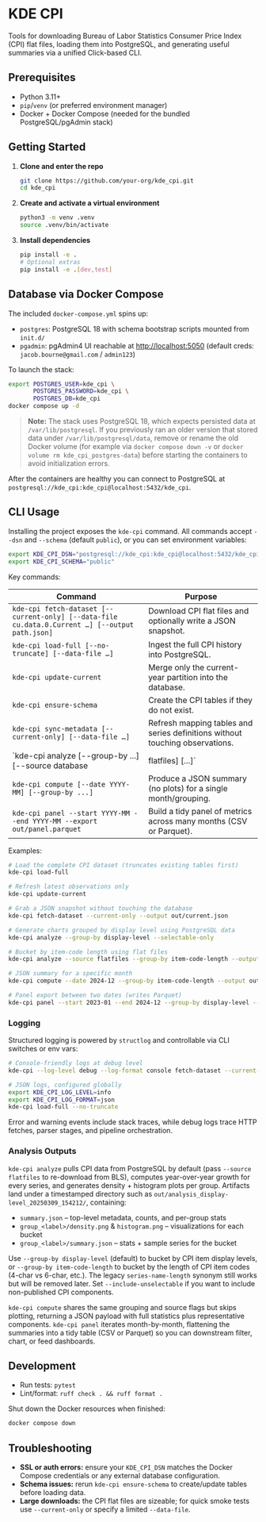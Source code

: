 # KDE CPI

Tools for downloading Bureau of Labor Statistics Consumer Price Index (CPI) flat files, loading them into PostgreSQL, and generating useful summaries via a unified Click-based CLI.

## Prerequisites

- Python 3.11+
- `pip`/`venv` (or preferred environment manager)
- Docker + Docker Compose (needed for the bundled PostgreSQL/pgAdmin stack)

## Getting Started

1. **Clone and enter the repo**

   ```bash
   git clone https://github.com/your-org/kde_cpi.git
   cd kde_cpi
   ```

2. **Create and activate a virtual environment**

   ```bash
   python3 -m venv .venv
   source .venv/bin/activate
   ```

3. **Install dependencies**

   ```bash
   pip install -e .
   # Optional extras
   pip install -e .[dev,test]
   ```

## Database via Docker Compose

The included `docker-compose.yml` spins up:

- `postgres`: PostgreSQL 18 with schema bootstrap scripts mounted from `init.d/`
- `pgadmin`: pgAdmin4 UI reachable at <http://localhost:5050> (default creds: `jacob.bourne@gmail.com` / `admin123`)

To launch the stack:

```bash
export POSTGRES_USER=kde_cpi \
       POSTGRES_PASSWORD=kde_cpi \
       POSTGRES_DB=kde_cpi
docker compose up -d
```

> **Note:** The stack uses PostgreSQL 18, which expects persisted data at `/var/lib/postgresql`. If you previously ran an older version that stored data under `/var/lib/postgresql/data`, remove or rename the old Docker volume (for example via `docker compose down -v` or `docker volume rm kde_cpi_postgres-data`) before starting the containers to avoid initialization errors.

After the containers are healthy you can connect to PostgreSQL at `postgresql://kde_cpi:kde_cpi@localhost:5432/kde_cpi`.

## CLI Usage

Installing the project exposes the `kde-cpi` command. All commands accept `--dsn` and `--schema` (default `public`), or you can set environment variables:

```bash
export KDE_CPI_DSN="postgresql://kde_cpi:kde_cpi@localhost:5432/kde_cpi"
export KDE_CPI_SCHEMA="public"
```

Key commands:

| Command | Purpose |
| ------- | ------- |
| `kde-cpi fetch-dataset [--current-only] [--data-file cu.data.0.Current …] [--output path.json]` | Download CPI flat files and optionally write a JSON snapshot. |
| `kde-cpi load-full [--no-truncate] [--data-file …]` | Ingest the full CPI history into PostgreSQL. |
| `kde-cpi update-current` | Merge only the current-year partition into the database. |
| `kde-cpi ensure-schema` | Create the CPI tables if they do not exist. |
| `kde-cpi sync-metadata [--current-only] [--data-file …]` | Refresh mapping tables and series definitions without touching observations. |
| `kde-cpi analyze [--group-by ...] [--source database|flatfiles] [...]` | Compute YoY growth distributions, render KDE/histogram plots, and save summaries (database by default). |
| `kde-cpi compute [--date YYYY-MM] [--group-by ...]` | Produce a JSON summary (no plots) for a single month/grouping. |
| `kde-cpi panel --start YYYY-MM --end YYYY-MM --export out/panel.parquet` | Build a tidy panel of metrics across many months (CSV or Parquet). |

Examples:

```bash
# Load the complete CPI dataset (truncates existing tables first)
kde-cpi load-full

# Refresh latest observations only
kde-cpi update-current

# Grab a JSON snapshot without touching the database
kde-cpi fetch-dataset --current-only --output out/current.json

# Generate charts grouped by display level using PostgreSQL data
kde-cpi analyze --group-by display-level --selectable-only

# Bucket by item-code length using flat files
kde-cpi analyze --source flatfiles --group-by item-code-length --output-dir out/analytics

# JSON summary for a specific month
kde-cpi compute --date 2024-12 --group-by item-code-length --output out/summary_2024-12.json

# Panel export between two dates (writes Parquet)
kde-cpi panel --start 2023-01 --end 2024-12 --group-by display-level --export out/kde_panel.parquet
```

### Logging

Structured logging is powered by `structlog` and controllable via CLI switches or env vars:

```bash
# Console-friendly logs at debug level
kde-cpi --log-level debug --log-format console fetch-dataset --current-only

# JSON logs, configured globally
export KDE_CPI_LOG_LEVEL=info
export KDE_CPI_LOG_FORMAT=json
kde-cpi load-full --no-truncate
```

Error and warning events include stack traces, while debug logs trace HTTP fetches, parser stages, and pipeline orchestration.

### Analysis Outputs

`kde-cpi analyze` pulls CPI data from PostgreSQL by default (pass `--source flatfiles` to re-download from BLS), computes year-over-year growth for every series, and generates density + histogram plots per group. Artifacts land under a timestamped directory such as `out/analysis_display-level_20250309_154212/`, containing:

- `summary.json` – top-level metadata, counts, and per-group stats
- `group_<label>/density.png` & `histogram.png` – visualizations for each bucket
- `group_<label>/summary.json` – stats + sample series for the bucket

Use `--group-by display-level` (default) to bucket by CPI item display levels, or `--group-by item-code-length` to bucket by the length of CPI item codes (4-char vs 6-char, etc.). The legacy `series-name-length` synonym still works but will be removed later. Set `--include-unselectable` if you want to include non-published CPI components.

`kde-cpi compute` shares the same grouping and source flags but skips plotting, returning a JSON payload with full statistics plus representative components. `kde-cpi panel` iterates month-by-month, flattening the summaries into a tidy table (CSV or Parquet) so you can downstream filter, chart, or feed dashboards.

## Development

- Run tests: `pytest`
- Lint/format: `ruff check . && ruff format .`

Shut down the Docker resources when finished:

```bash
docker compose down
```

## Troubleshooting

- **SSL or auth errors:** ensure your `KDE_CPI_DSN` matches the Docker Compose credentials or any external database configuration.
- **Schema issues:** rerun `kde-cpi ensure-schema` to create/update tables before loading data.
- **Large downloads:** the CPI flat files are sizeable; for quick smoke tests use `--current-only` or specify a limited `--data-file`.
